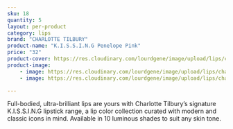 ```yaml
---
sku: 18
quantity: 5
layout: per-product
category: lips
brand: "CHARLOTTE TILBURY"
product-name: "K.I.S.S.I.N.G Penelope Pink"
price: "32"
product-cover: https://res.cloudinary.com/lourdgene/image/upload/lips/charlotte-luxury-lipstick/penelope-pink.jpg
product-image:
    - image: https://res.cloudinary.com/lourdgene/image/upload/lips/charlotte-luxury-lipstick/penelope-pink.jpg
    - image: https://res.cloudinary.com/lourdgene/image/upload/lips/charlotte-luxury-lipstick/penelope-pink-shade.jpg

---
```

Full-bodied, ultra-brilliant lips are yours with Charlotte Tilbury’s signature K.I.S.S.I.N.G lipstick range, a lip color collection curated with modern and classic icons in mind. Available in 10 luminous shades to suit any skin tone.

